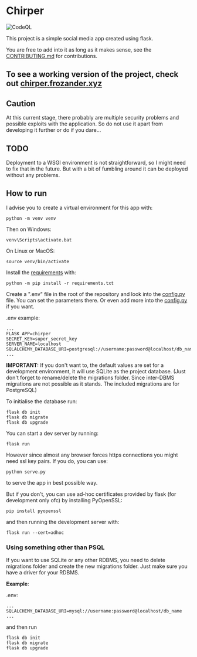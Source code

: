 # Chirper

![CodeQL](https://github.com/Frozander/Chirper/workflows/CodeQL/badge.svg)

This project is a simple social media app created using flask.

You are free to add into it as long as it makes sense, see the [CONTRIBUTING.md](CONTRIBUTING.md) for contributions.

## To see a working version of the project, check out [chirper.frozander.xyz](https://chirper.frozander.xyz)

## Caution
At this current stage, there probably are multiple security problems and possible exploits with the application. So do not use it apart from developing it further or do if you dare...

## TODO
Deployment to a WSGI environment is not straightforward, so I might need to fix that in the future. But with a bit of fumbling around it can be deployed without any problems.

## How to run
I advise you to create a virtual environment for this app with:
```
python -m venv venv
```
Then on Windows:
```
venv\Scripts\activate.bat
```

On Linux or MacOS:
```
source venv/bin/activate
```

Install the [requirements](requirements.txt) with:
```
python -m pip install -r requirements.txt
```

Create a ".env" file in the root of the repository and look into the [config.py](chirper/config.py) file. You can set the parameters there. Or even add more into the [config.py](chirper/config.py) if you want.

.env example:
```
...
FLASK_APP=chirper
SECRET_KEY=super_secret_key
SERVER_NAME=localhost
SQLALCHEMY_DATABASE_URI=postgresql://username:password@localhost/db_name
...
```

**IMPORTANT:** If you don't want to, the default values are set for a development environment, it will use SQLite as the project database. (Just don't forget to rename/delete the migrations folder. Since inter-DBMS migrations are not possible as it stands. The included migrations are for PostgreSQL)

To initialise the database run:
```
flask db init
flask db migrate
flask db upgrade
```

You can start a dev server by running:
```
flask run
```
However since almost any browser forces https connections you might need ssl key pairs.
If you do, you can use:
```
python serve.py
```
to serve the app in best possible way.

But if you don't, you can use ad-hoc certificates provided by flask (for development only ofc) by installing PyOpenSSL:
```
pip install pyopenssl
```
and then running the development server with:
```
flask run --cert=adhoc
```


### Using something other than PSQL
If you want to use SQLite or any other RDBMS, you need to delete migrations folder and create the new migrations folder. Just make sure you have a driver for your RDBMS.

**Example**: 

.env:
```
...
SQLALCHEMY_DATABASE_URI=mysql://username:password@localhost/db_name
...
```

and then run

```
flask db init
flask db migrate
flask db upgrade
```
